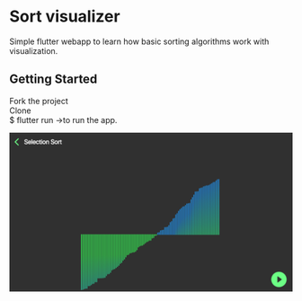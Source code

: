 # Sort visualizer

Simple flutter webapp to learn how basic sorting algorithms work with visualization.

## Getting Started
Fork the project<br>
Clone <br>
$ flutter run ->to run the app. <br>


<img src='assets/images/image.png'>
